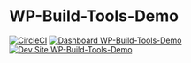 # WP-Build-Tools-Demo

[![CircleCI](https://circleci.com/gh/populist/WP-Build-Tools-Demo.svg?style=shield)](https://circleci.com/gh/populist/WP-Build-Tools-Demo)
[![Dashboard WP-Build-Tools-Demo](https://img.shields.io/badge/dashboard-WP_Build_Tools_Demo-yellow.svg)](https://dashboard.pantheon.io/sites/9d137536-6e95-4ebe-91d7-d31f73eb47d4#dev/code)
[![Dev Site WP-Build-Tools-Demo](https://img.shields.io/badge/site-WP_Build_Tools_Demo-blue.svg)](http://dev-WP-Build-Tools-Demo.pantheonsite.io/)